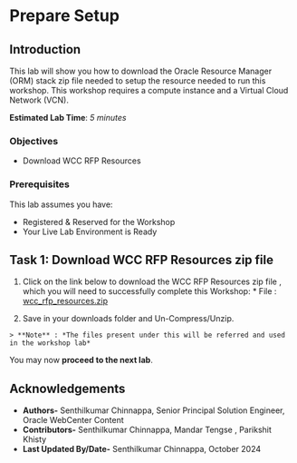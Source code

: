 # Prepare Setup

## Introduction

This lab will show you how to download the Oracle Resource Manager (ORM) stack zip file needed to setup the resource needed to run this workshop. This workshop requires a compute instance and a Virtual Cloud Network (VCN).

**Estimated Lab Time**: *5 minutes*

### Objectives

- Download WCC RFP Resources

### Prerequisites

This lab assumes you have:

- Registered & Reserved for the Workshop
- Your Live Lab Environment is Ready

## Task 1: Download WCC RFP Resources zip file

  1. Click on the link below to download the WCC RFP Resources zip file , which you will need to successfully complete this Workshop:
    * File : [wcc\_rfp\_resources.zip](https://objectstorage.us-ashburn-1.oraclecloud.com/p/7wK3bWvi_XhwOuMwNZonCAYfI-Q1tbecniwFolhriVX36atcq4_hTmdSKgFoQe0B/n/id9tgejtzan5/b/wcc-rfp-mgmt-livelab-resource/o/wcc_rfp_resources.zip)

  2. Save in your downloads folder and Un-Compress/Unzip.

    > **Note** : *The files present under this will be referred and used in the workshop lab*

You may now **proceed to the next lab**.

## Acknowledgements

- **Authors-** Senthilkumar Chinnappa, Senior Principal Solution Engineer, Oracle WebCenter Content
- **Contributors-** Senthilkumar Chinnappa, Mandar Tengse , Parikshit Khisty
- **Last Updated By/Date-** Senthilkumar Chinnappa, October 2024
